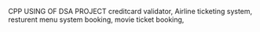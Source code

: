 CPP USING OF DSA PROJECT 
creditcard validator, Airline ticketing system,  resturent menu system booking,  movie ticket booking,  
